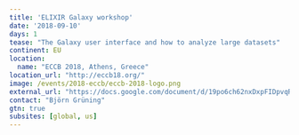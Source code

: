 ```yaml
---
title: 'ELIXIR Galaxy workshop'
date: '2018-09-10'
days: 1
tease: "The Galaxy user interface and how to analyze large datasets"
continent: EU
location:
  name: "ECCB 2018, Athens, Greece"
location_url: "http://eccb18.org/"
image: /events/2018-eccb/eccb-2018-logo.png
external_url: "https://docs.google.com/document/d/19po6ch62nxDxpFIDpvqR4YY1SmBDC-UJ8Z5bouYgo3A/edit#heading=h.4si4fttfjumz"
contact: "Björn Grüning"
gtn: true
subsites: [global, us]
---
```

